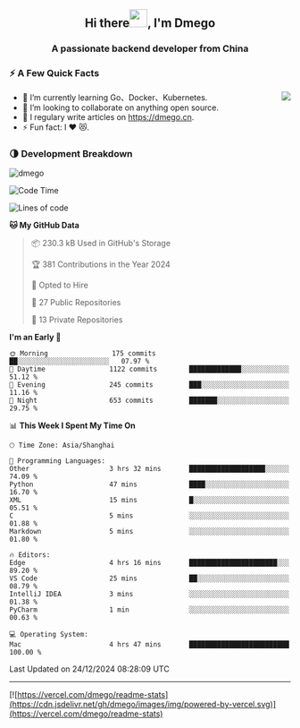 <h2 align="center">Hi there<img src="https://cdn.jsdelivr.net/gh/dmego/images/img/Hi.gif" height="32" />, I'm Dmego </h2>
<h3 align="center">A passionate backend developer from China</h3>

### ⚡️ A Few Quick Facts

<img align="right" src="https://readme-stats-dmego.vercel.app/api?username=dmego&show_icons=true&icon_color=1573B3&hide_title=true&text_color=718096&bg_color=00000000&hide_border=true"/>

<ul>
    <li> 🌱 I’m currently learning Go、Docker、Kubernetes.</li>
    <li> 👯 I’m looking to collaborate on anything open source.</li>
    <li> 📝 I regulary write articles on <a href="https://dmego.cn">https://dmego.cn</a>.</li>
    <li> ⚡ Fun fact: I ❤️ 😻.</li>
</ul>

### 🌗 Development Breakdown

<img src="https://komarev.com/ghpvc/?username=dmego" alt="dmego" />

<!--START_SECTION:waka-->
![Code Time](http://img.shields.io/badge/Code%20Time-3%2C169%20hrs%206%20mins-blue)

![Lines of code](https://img.shields.io/badge/From%20Hello%20World%20I%27ve%20Written-677.4%20thousand%20lines%20of%20code-blue)

**🐱 My GitHub Data** 

> 📦 230.3 kB Used in GitHub's Storage 
 > 
> 🏆 381 Contributions in the Year 2024
 > 
> 💼 Opted to Hire
 > 
> 📜 27 Public Repositories 
 > 
> 🔑 13 Private Repositories 
 > 
**I'm an Early 🐤** 

```text
🌞 Morning                175 commits         ██░░░░░░░░░░░░░░░░░░░░░░░   07.97 % 
🌆 Daytime                1122 commits        █████████████░░░░░░░░░░░░   51.12 % 
🌃 Evening                245 commits         ███░░░░░░░░░░░░░░░░░░░░░░   11.16 % 
🌙 Night                  653 commits         ███████░░░░░░░░░░░░░░░░░░   29.75 % 
```


📊 **This Week I Spent My Time On** 

```text
🕑︎ Time Zone: Asia/Shanghai

💬 Programming Languages: 
Other                    3 hrs 32 mins       ███████████████████░░░░░░   74.09 % 
Python                   47 mins             ████░░░░░░░░░░░░░░░░░░░░░   16.70 % 
XML                      15 mins             █░░░░░░░░░░░░░░░░░░░░░░░░   05.51 % 
C                        5 mins              ░░░░░░░░░░░░░░░░░░░░░░░░░   01.88 % 
Markdown                 5 mins              ░░░░░░░░░░░░░░░░░░░░░░░░░   01.80 % 

🔥 Editors: 
Edge                     4 hrs 16 mins       ██████████████████████░░░   89.20 % 
VS Code                  25 mins             ██░░░░░░░░░░░░░░░░░░░░░░░   08.79 % 
IntelliJ IDEA            3 mins              ░░░░░░░░░░░░░░░░░░░░░░░░░   01.38 % 
PyCharm                  1 min               ░░░░░░░░░░░░░░░░░░░░░░░░░   00.63 % 

💻 Operating System: 
Mac                      4 hrs 47 mins       █████████████████████████   100.00 % 
```


 Last Updated on 24/12/2024 08:28:09 UTC
<!--END_SECTION:waka-->

---

[![https://vercel.com/dmego/readme-stats](https://cdn.jsdelivr.net/gh/dmego/images/img/powered-by-vercel.svg)](https://vercel.com/dmego/readme-stats)

